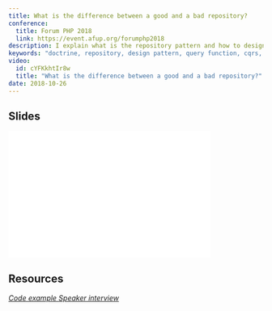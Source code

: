 ```yaml
---
title: What is the difference between a good and a bad repository?
conference: 
  title: Forum PHP 2018
  link: https://event.afup.org/forumphp2018
description: I explain what is the repository pattern and how to design it thanks to Doctrine. I gave some tips to query data without struggling with the ORM.
keywords: "doctrine, repository, design pattern, query function, cqrs, forum php"
video:
  id: cYFKkhtIr8w
  title: "What is the difference between a good and a bad repository?"
date: 2018-10-26
---
```


## Slides

<iframe src="//www.slideshare.net/slideshow/embed_code/key/xabkD2kTXmUm9A" width="400" height="250" frameborder="0" marginwidth="0" marginheight="0" scrolling="no" allowfullscreen> </iframe>

## Resources

<a href=" https://gitlab.com/arnolanglade/bad-or-good-repository">
    <i class="ion ion-logo-github"> Code example

<a href="https://event.afup.org/forumphp2018-interview-arnaud-langlade">
    <i class="ion ion-md-microphone"> Speaker interview
